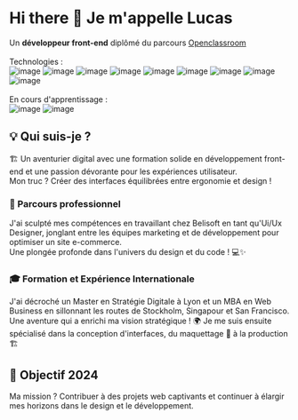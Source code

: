 # Hi there 👋 Je m'appelle Lucas 

Un **développeur front-end** diplômé du parcours [Openclassroom](https://openclassrooms.com/fr/paths/877-developpeur-dapplication-javascript-react)<br>
<br>
Technologies :<br>
![image](https://img.shields.io/badge/JavaScript-323330?style=for-the-badge&logo=javascript&logoColor=F7DF1E)
![image](https://img.shields.io/badge/HTML5-E34F26?style=for-the-badge&logo=html5&logoColor=white)
![image](https://img.shields.io/badge/CSS3-1572B6?style=for-the-badge&logo=css3&logoColor=white)
![image](https://img.shields.io/badge/React-20232A?style=for-the-badge&logo=react&logoColor=61DAFB)
![image](https://img.shields.io/badge/React_Router-CA4245?style=for-the-badge&logo=react-router&logoColor=white)
![image](https://img.shields.io/badge/Redux-593D88?style=for-the-badge&logo=redux&logoColor=white)
![image](https://img.shields.io/badge/Sass-CC6699?style=for-the-badge&logo=sass&logoColor=white)
![image](https://img.shields.io/badge/Tailwind_CSS-38B2AC?style=for-the-badge&logo=tailwind-css&logoColor=white)
![image](https://img.shields.io/badge/Redux-593D88?style=for-the-badge&logo=redux&logoColor=white)<br>
<br>
En cours d'apprentissage :<br>
![image](https://img.shields.io/badge/TypeScript-007ACC?style=for-the-badge&logo=typescript&logoColor=white)
![image](https://img.shields.io/badge/next%20js-000000?style=for-the-badge&logo=nextdotjs&logoColor=white)


## 💡 Qui suis-je ?
🏗️
Un aventurier digital avec une formation solide en développement front-end et une passion dévorante pour les expériences utilisateur.<br>
Mon truc ? Créer des interfaces équilibrées entre ergonomie et design ! 

### 🚧 Parcours professionnel 

J'ai sculpté mes compétences en travaillant chez Belisoft en tant qu'Ui/Ux Designer, jonglant entre les équipes marketing et de développement pour optimiser un site e-commerce.<br>
Une plongée profonde dans l'univers du design et du code ! 💻✨

### 🎓 Formation et Expérience Internationale 

J'ai décroché un Master en Stratégie Digitale à Lyon et un MBA en Web Business en sillonnant les routes de Stockholm, Singapour et San Francisco.<br>
Une aventure qui a enrichi ma vision stratégique ! 🌍 Je me suis ensuite spécialisé dans la conception d'interfaces, du maquettage 📐 à la production 🏗️

## 🚀 Objectif 2024

Ma mission ? Contribuer à des projets web captivants et continuer à élargir mes horizons dans le design et le développement. 
